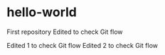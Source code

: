 # hello-world
First repository
Edited to check Git flow

Edited 1 to check Git flow
Edited 2 to check Git flow
